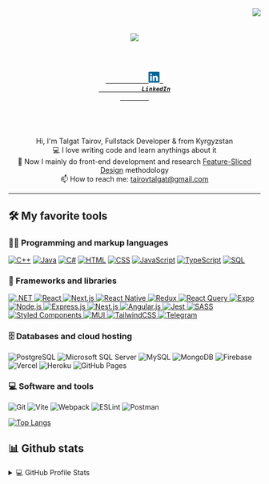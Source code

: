 <img align="right" src="https://visitor-badge.laobi.icu/badge?page_id=slice312.slice312">

<h1 align="center">
  <a href="https://git.io/typing-svg">
    <img src="https://readme-typing-svg.herokuapp.com/?lines=Hello,+There!+👋;Nice+to+meet+you!&center=true&size=30">
</a>
</h1>

<h5 align="center">
    <code>
        <a href="https://www.linkedin.com/in/talgat-tairov-402a0a1aa/" title="LinkedIn Profile">
            <img width="22" src="images/linkedin.svg"> 
            LinkedIn
        </a>
    </code>
</h5>
<br>
<p align="center">
    Hi, I'm Talgat Tairov, Fullstack Developer & from Kyrgyzstan
    <br>
    💻 I love writing code and learn anythings about it
    <br>
    🌱 Now I mainly do front-end development and research <a href="https://feature-sliced.design">Feature-Sliced Design</a> methodology
    <br>
    📫 How to reach me: <a href="mailto: tairovtalgat@gmail.com">tairovtalgat@gmail.com</a>
    <!--  TODO: about feature sliced design -->
</p>

<hr>

<!-- icons https://ileriayo.github.io/markdown-badges/ -->

## 🛠️ My favorite tools
### 👨‍💻 Programming and markup languages
<p>
    <a href="https://github.com/search?q=user%3Aslice312+language%3Acpp"><img alt="C++" src="https://custom-icon-badges.demolab.com/badge/C++-9C033A.svg?logo=cpp2&logoColor=white"></a>
    <a href="https://github.com/search?q=user%3Aslice312+language%3Ajava"><img alt="Java" src="https://custom-icon-badges.demolab.com/badge/Java-007396.svg?logo=java&logoColor=white"></a>
    <a href="https://github.com/search?q=user%3Aslice312+language%3Acsharp"><img alt="C#" src="https://custom-icon-badges.demolab.com/badge/C%23-68217A.svg?logo=cs2&logoColor=white"></a>
    <a href="https://github.com/search?q=user%3Aslice312+language%3Ahtml"><img alt="HTML" src="https://img.shields.io/badge/HTML-E34F26.svg?logo=html5&logoColor=white"></a>
    <a href="https://github.com/search?q=user%3Aslice312+language%3Acss"><img alt="CSS" src="https://img.shields.io/badge/CSS-1572B6.svg?logo=css3&logoColor=white"></a>
    <a href="https://github.com/search?q=user%3Aslice312+language%3Ajavascript"><img alt="JavaScript" src="https://img.shields.io/badge/JavaScript-F7DF1E.svg?logo=javascript&logoColor=black"></a>
    <a href="https://github.com/search?q=user%3Aslice312+language%3AtypeScript"><img alt="TypeScript" src="https://img.shields.io/badge/TypeScript-007ACC.svg?logo=typescript&logoColor=white"></a>
    <a href="https://github.com/search?q=user%3Aslice312+language%3Asql"><img alt="SQL" src="https://custom-icon-badges.demolab.com/badge/SQL-025E8C.svg?logo=database&logoColor=white"></a>
</p>

### 🧰 Frameworks and libraries

<p>
    <a href="https://github.com/topics/dotnet?q=user%3Aslice312">
        <img alt=".NET" src="https://img.shields.io/badge/.NET-5C2D91?logo=.net&logoColor=white">
    </a>
    <a href="https://github.com/topics/react?q=user%3Aslice312">
        <img alt="React" src="https://img.shields.io/badge/React-20232a.svg?logo=react&logoColor=%2361DAFB">
    </a>
    <a href="https://github.com/topics/nexjs?q=user%3Aslice312">
        <img alt="Next.js" src="https://img.shields.io/badge/Next-black?logo=next.js&logoColor=white">
    </a>
    <a href="https://github.com/topics/react-native?q=user%3Aslice312">
        <img alt="React Native" src="https://img.shields.io/badge/react_native-%2320232a.svg?logo=react&logoColor=%2361DAFB">
    </a>
    <a href="https://github.com/topics/redux?q=user%3Aslice312">
        <img alt="Redux" src="https://img.shields.io/badge/redux-%23593d88.svg?logo=redux&logoColor=white">
    </a>
    <a href="https://github.com/topics/react-query?q=user%3Aslice312">
        <img alt="React Query" src="https://img.shields.io/badge/-React%20Query-FF4154?logo=react%20query&logoColor=white">
    </a>
    <a href="https://github.com/topics/expo?q=user%3Aslice312">
        <img alt="Expo" src="https://img.shields.io/badge/expo-1C1E24?logo=expo&logoColor=#D04A37">
    </a>
    <a href="https://github.com/topics/nodejs?q=user%3Aslice312">
        <img alt="Node.js" src="https://img.shields.io/badge/Node.js-43853D.svg?logo=node.js&logoColor=white">
    </a>
    <a href="https://github.com/topics/expressjs?q=user%3Aslice312">
        <img alt="Express.js" src="https://img.shields.io/badge/Express.js-404d59.svg?logo=express&logoColor=white">
    </a>
    <a href="https://github.com/topics/nestjs?q=user%3Aslice312">
        <img alt="Nest.js" src="https://img.shields.io/badge/nestjs-%23E0234E.svg?logo=nestjs&logoColor=white">
    </a>
    <a href="https://github.com/topics/angularjs?q=user%3Aslice312">
        <img alt="Angular.js" src="https://img.shields.io/badge/angular.js-%23E23237.svg?logo=angularjs&logoColor=white">
    </a>
    <a href="https://github.com/topics/jest?q=user%3Aslice312">
        <img alt="Jest" src="https://img.shields.io/badge/-jest-%23C21325?logo=jest&logoColor=white">
    </a>
    <a href="https://github.com/topics/sass?q=user%3Aslice312">
        <img alt="SASS" src="https://img.shields.io/badge/SASS-hotpink.svg?logo=SASS&logoColor=white">
    </a>
    <a href="https://github.com/topics/styled-components?q=user%3Aslice312">
        <img alt="Styled Components" src="https://img.shields.io/badge/styled--components-DB7093?logo=styled-components&logoColor=white">
    </a>
    <a href="https://github.com/topics/mui?q=user%3Aslice312">
        <img alt="MUI" src="https://img.shields.io/badge/MUI-%230081CB.svg?logo=mui&logoColor=white">
    </a>
    <a href="https://github.com/topics/tailwind?q=user%3Aslice312">
        <img alt="TailwindCSS" src="https://img.shields.io/badge/tailwindcss-%2338B2AC.svg?logo=tailwind-css&logoColor=white">
    </a>
    <a href="https://github.com/topics/telegram?q=user%3Aslice312">
        <img alt="Telegram" src="https://img.shields.io/badge/Telegram-2CA5E0?logo=telegram&logoColor=white">
    </a>
</p>

### 🗄️ Databases and cloud hosting
<p>
    <img alt="PostgreSQL" src="https://img.shields.io/badge/PostgreSQL-316192.svg?logo=postgresql&logoColor=white">
    <img alt="Microsoft SQL Server" src="https://img.shields.io/badge/Microsoft%20SQL%20Sever-CC2927?logo=microsoft%20sql%20server&logoColor=white">
    <img alt="MySQL" src="https://img.shields.io/badge/MySQL-00f.svg?logo=mysql&logoColor=white">
    <img alt="MongoDB" src="https://img.shields.io/badge/MongoDB-4ea94b.svg?logo=mongodb&logoColor=white">
    <img alt="Firebase" src="https://img.shields.io/badge/Firebase-039BE5?logo=Firebase&logoColor=white)">
    <img alt="Vercel" src="https://img.shields.io/badge/Vercel-000000.svg?logo=vercel&logoColor=white">
    <img alt="Heroku" src="https://img.shields.io/badge/Heroku-430098.svg?logo=heroku&logoColor=white">
    <img alt="GitHub Pages" src="https://img.shields.io/badge/GitHub%20Pages-327FC7.svg?logo=github&logoColor=white">
</p>


### 💻 Software and tools

<p>
    <img alt="Git" src="https://img.shields.io/badge/Git-F05033.svg?logo=git&logoColor=white">
    <img alt="Vite" src="https://img.shields.io/badge/vite-%23646CFF.svg?logo=vite&logoColor=white">
    <img alt="Webpack" src="https://img.shields.io/badge/webpack-%238DD6F9.svg?logo=webpack&logoColor=black">
    <img alt="ESLint" src="https://img.shields.io/badge/ESLint-4B3263?logo=eslint&logoColor=white">
    <img alt="Postman" src="https://img.shields.io/badge/Postman-FF6C37?logo=postman&logoColor=white">
</p>


[![Top Langs](https://github-readme-stats-slice312.vercel.app/api/top-langs/?username=slice312&layout=compact&count_private=true)](https://github.com/slice312/github-readme-stats)

## 📊 Github stats
<details> 
    <summary>💻 GitHub Profile Stats</summary>
    <div align=center>
      <a href="https://github.com/denvercoder1/github-readme-streak-stats" title="Go to Source">
        <img align="left" width=390 src="https://github-readme-streak-stats.herokuapp.com/?user=slice312&theme=react&border=61dafb&hide_border=true" alt="slice312" />
    </a>
    <a href="https://github.com/anuraghazra/github-readme-stats" title="Go to Source">
        <img align="right" width=390 src="https://github-readme-stats.vercel.app/api?username=slice312&show_icons=true&theme=react&border_color=61dafb&hide_border=true" />
    </a>
    </div>
    <br>
    <div align=center>
      <img src="https://activity-graph.herokuapp.com/graph?username=slice312&theme=react-dark&bg_color=20232a&hide_border=true" width="100%"/>
    </div>
</details>